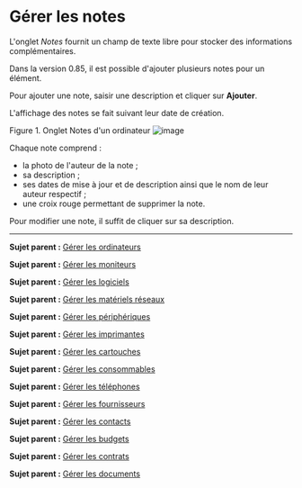 Gérer les notes
===============

L'onglet *Notes* fournit un champ de texte libre pour stocker des informations complémentaires.

Dans la version 0.85, il est possible d'ajouter plusieurs notes pour un élément.

Pour ajouter une note, saisir une  description et cliquer sur **Ajouter**.

L'affichage des notes se fait suivant leur date de création.

Figure 1. Onglet Notes d'un ordinateur
![image](docs/image/item_notes.png)

Chaque note comprend :

- la photo de l'auteur de la note ;
- sa description ;
- ses dates de mise à jour et de description ainsi que le nom de leur auteur respectif ;
- une croix rouge permettant de supprimer la note.

Pour modifier une note, il suffit de cliquer sur sa description.

-------
**Sujet parent :** [Gérer les ordinateurs](index.php?fr/03_Module_Parc/04_Gérer_les_ordinateurs/01_Gérer_les_ordinateurs.md "Les ordinateurs se gèrent depuis le menu Parc > Ordinateurs")

**Sujet parent :** [Gérer les
moniteurs](../glpi/inventory_monitor.html "Les moniteurs se gèrent depuis le menu Parc > Moniteurs")

**Sujet parent :** [Gérer les
logiciels](../glpi/inventory_software.html "Les logiciels se gèrent depuis le menu Parc > Logiciel")

**Sujet parent :** [Gérer les matériels
réseaux](../glpi/inventory_networking.html "Les matériels réseaux se gèrent depuis le menu Parc > Réseaux")

**Sujet parent :** [Gérer les
périphériques](../glpi/inventory_peripheral.html "Les périphériques se gèrent depuis le menu Parc > Périphériques")

**Sujet parent :** [Gérer les
imprimantes](../glpi/inventory_printer.html "Les imprimantes se gèrent depuis le menu Parc > Imprimantes")

**Sujet parent :** [Gérer les
cartouches](../glpi/inventory_cartridge.html "Les cartouches dans GLPI, caractéristiques et utilisation")

**Sujet parent :** [Gérer les
consommables](../glpi/inventory_consumable.html "Les consommables se gèrent depuis le menu Parc > Consommables")

**Sujet parent :** [Gérer les
téléphones](../glpi/inventory_phone.html "Les téléphones se gèrent depuis le menu Parc > Téléphones ;")

**Sujet parent :** [Gérer les
fournisseurs](../glpi/management_supplier.html "Les fournisseurs sont gérés depuis le menu Gestion > Fournisseurs")

**Sujet parent :** [Gérer les
contacts](../glpi/management_contact.html "Les contacts sont gérés depuis le menu Gestion > Contacts")

**Sujet parent :** [Gérer les
budgets](../glpi/management_budget.html "Les budgets sont gérés depuis le menu Gestion > Budgets")

**Sujet parent :** [Gérer les
contrats](../glpi/management_contract.html "Les contrats sont gérés depuis le menu Gestion > Contrats")

**Sujet parent :** [Gérer les
documents](../glpi/management_document.html "Les documents sont gérés depuis le menu Gestion > Documents")
